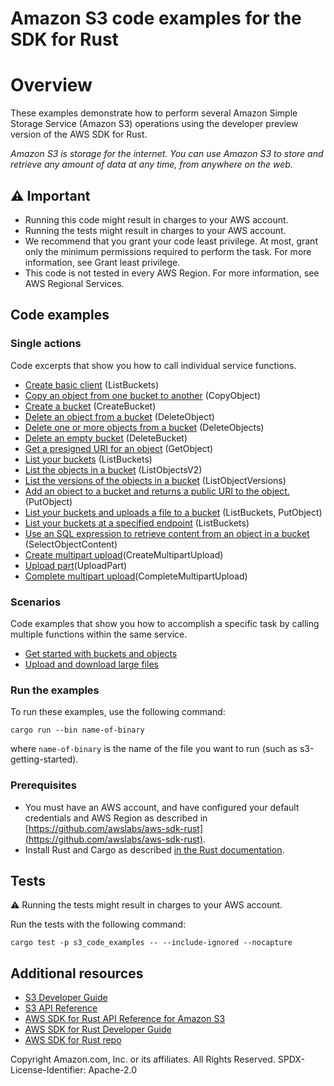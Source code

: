 # Amazon S3 code examples for the SDK for Rust

# Overview

These examples demonstrate how to perform several Amazon Simple Storage Service
(Amazon S3) operations using the developer preview version of the AWS SDK for Rust.

*Amazon S3 is storage for the internet. You can use Amazon S3 to store and retrieve any
amount of data at any time, from anywhere on the web.*

## ⚠ Important

- Running this code might result in charges to your AWS account. 
- Running the tests might result in charges to your AWS account. 
- We recommend that you grant your code least privilege. At most, grant only the minimum permissions required to perform the task. For more information, see Grant least privilege. 
- This code is not tested in every AWS Region. For more information, see AWS Regional Services.

## Code examples

### Single actions
Code excerpts that show you how to call individual service functions.

- [Create basic client](src/bin/client.rs) (ListBuckets)
- [Copy an object from one bucket to another](src/bin/copy-object.rs) (CopyObject)
- [Create a bucket](src/bin/create-bucket.rs) (CreateBucket)
- [Delete an object from a bucket](src/bin/delete-object.rs) (DeleteObject)
- [Delete one or more objects from a bucket](src/bin/delete-objects.rs) (DeleteObjects)
- [Delete an empty bucket](src/s3-service-lib.rs) (DeleteBucket)
- [Get a presigned URI for an object](src/bin/get-object-presigned.rs) (GetObject)
- [List your buckets](src/bin/list-buckets.rs) (ListBuckets)
- [List the objects in a bucket](src/bin/list-objects.rs) (ListObjectsV2)
- [List the versions of the objects in a bucket](src/bin/list-object-versions.rs) (ListObjectVersions)
- [Add an object to a bucket and returns a public URI to the object.](src/bin/put-object-presigned.rs) (PutObject)
- [List your buckets and uploads a file to a bucket](src/bin/s3-helloworld.rs) (ListBuckets, PutObject)
- [List your buckets at a specified endpoint](src/bin/s3-object-lambda.rs) (ListBuckets)
- [Use an SQL expression to retrieve content from an object in a bucket](src/bin/select-object-content.rs) (SelectObjectContent)
- [Create multipart upload](src/bin/s3-multipart-upload.rs)(CreateMultipartUpload)
- [Upload part](src/bin/s3-multipart-upload.rs)(UploadPart)
- [Complete multipart upload](src/bin/s3-multipart-upload.rs)(CompleteMultipartUpload)

### Scenarios
Code examples that show you how to accomplish a specific task by calling multiple functions within the same service.

* [Get started with buckets and objects](src/bin/s3-getting-started.rs)
* [Upload and download large files](src/bin/s3-multipart-upload.rs)

### Run the examples

To run these examples, use the following command:
```
cargo run --bin name-of-binary
```
where `name-of-binary` is the name of the file you want to run (such as s3-getting-started).

### Prerequisites

- You must have an AWS account, and have configured your default credentials and AWS Region as described in [https://github.com/awslabs/aws-sdk-rust](https://github.com/awslabs/aws-sdk-rust).
- Install Rust and Cargo as described [in the Rust documentation](https://doc.rust-lang.org/book/ch01-01-installation.html).

## Tests

⚠️ Running the tests might result in charges to your AWS account.

Run the tests with the following command:

```
cargo test -p s3_code_examples -- --include-ignored --nocapture
```

## Additional resources

- [S3 Developer Guide](https://docs.aws.amazon.com/AmazonS3/latest/userguide/Welcome.html)
- [S3 API Reference](https://docs.aws.amazon.com/AmazonS3/latest/API/Type_API_Reference.html)
- [AWS SDK for Rust API Reference for Amazon S3](https://docs.rs/aws-sdk-s3)
- [AWS SDK for Rust Developer Guide](https://docs.aws.amazon.com/sdk-for-rust/latest/dg) 
- [AWS SDK for Rust repo](https://github.com/awslabs/aws-sdk-rust)

Copyright Amazon.com, Inc. or its affiliates. All Rights Reserved. SPDX-License-Identifier: Apache-2.0